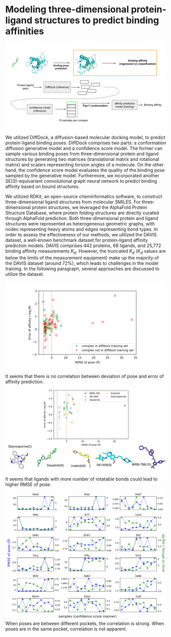 # Modeling three-dimensional protein-ligand structures to predict binding affinities
![high-level view of model](image/DiffDock_present.svg)
We utilized DiffDock, a diffusion-based molecular docking model, to predict protein-ligand binding poses. DiffDock comprises two parts: a conformation diffusion generative model and a confidence score model. The former can sample various binding poses from three-dimensional protein and ligand structures by generating two matrices (translational matrix and rotational matrix) and scalars representing torsion angles of a molecule. On the other hand, the confidence score model evaluates the quality of the binding pose sampled by the generative model. Furthermore, we incorporated another SE(3)-equivariant convolutional graph neural network to predict binding affinity based on bound structures. 

We utilized RDKit, an open-source cheminformatics software, to construct three-dimensional ligand structures from molecular SMILES. For three-dimensional protein structures, we leveraged the AlphaFold Protein Structure Database, where protein folding structures are directly curated through AlphaFold prediction. Both three-dimensional protein and ligand structures were represented as heterogeneous geometric graphs, with nodes representing heavy atoms and edges representing bond types. In order to assess the effectiveness of our methods, we utilized the DAVIS dataset, a well-known benchmark dataset for protein-ligand affinity prediction models. DAVIS comprises 442 proteins, 68 ligands, and 25,772 binding affinity measurements $K_{d}$. However, the truncated $K_{d}$ ($K_{d}$ values are below the limits of the measurement equipment) make up the majority of the DAVIS dataset (around 72%), which leads to challenges in the model training. In the following paragraph, several approaches are discussed to utilize the dataset.


![pose_RMSE_affinity_error](image/pose_RMSE_affinity_error.svg)
It seems that there is no correlation between deviation of pose and error of affinity prediction.
![num_rotatable_RMSE](image/num_rotatable_RMSE.svg)
It seems that ligands with more number of rotatable bonds could lead to higher RMSE of pose.

![affinity_error_pose_error_each_pose](image/affinity_error_pose_error_each_pose.png)
When poses are between different pockets, the correlation is strong.
When poses are in the same pocket, correlation is not apparent.
